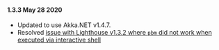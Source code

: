 #### 1.3.3 May 28 2020 ####
* Updated to use Akka.NET v1.4.7.
* Resolved [issue with Lighthouse v1.3.2 where `pbm` did not work when executed via interactive shell](https://github.com/petabridge/lighthouse/issues/151)
